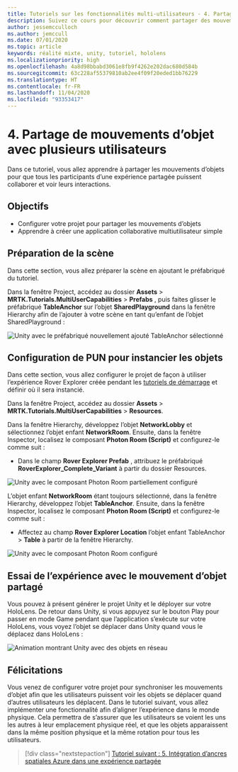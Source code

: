 ```yaml
---
title: Tutoriels sur les fonctionnalités multi-utilisateurs - 4. Partage de mouvements d’objet avec plusieurs utilisateurs
description: Suivez ce cours pour découvrir comment partager des mouvements d’objets avec plusieurs utilisateurs dans une application HoloLens 2.
author: jessemcculloch
ms.author: jemccull
ms.date: 07/01/2020
ms.topic: article
keywords: réalité mixte, unity, tutoriel, hololens
ms.localizationpriority: high
ms.openlocfilehash: 4a8d98bbabd3061e8fb9f4262e202dac680d584b
ms.sourcegitcommit: 63c228af55379810ab2ee4f09f20eded1bb76229
ms.translationtype: HT
ms.contentlocale: fr-FR
ms.lasthandoff: 11/04/2020
ms.locfileid: "93353417"
---
```

# <a name="4-sharing-object-movements-with-multiple-users"></a>4. Partage de mouvements d’objet avec plusieurs utilisateurs

Dans ce tutoriel, vous allez apprendre à partager les mouvements d’objets pour que tous les participants d’une expérience partagée puissent collaborer et voir leurs interactions.

## <a name="objectives"></a>Objectifs

* Configurer votre projet pour partager les mouvements d’objets
* Apprendre à créer une application collaborative multiutilisateur simple

## <a name="preparing-the-scene"></a>Préparation de la scène

Dans cette section, vous allez préparer la scène en ajoutant le préfabriqué du tutoriel.

Dans la fenêtre Project, accédez au dossier **Assets** > **MRTK.Tutorials.MultiUserCapabilities** > **Prefabs** , puis faites glisser le préfabriqué **TableAnchor** sur l’objet **SharedPlayground** dans la fenêtre Hierarchy afin de l’ajouter à votre scène en tant qu’enfant de l’objet SharedPlayground :

![Unity avec le préfabriqué nouvellement ajouté TableAnchor sélectionné](images/mr-learning-sharing/sharing-04-section1-step1-1.png)

## <a name="configuring-pun-to-instantiate-the-objects"></a>Configuration de PUN pour instancier les objets

Dans cette section, vous allez configurer le projet de façon à utiliser l’expérience Rover Explorer créée pendant les [tutoriels de démarrage](mr-learning-base-01.md) et définir où il sera instancié.

Dans la fenêtre Project, accédez au dossier **Assets** > **MRTK.Tutorials.MultiUserCapabilities** > **Resources**.

Dans la fenêtre Hierarchy, développez l’objet **NetworkLobby** et sélectionnez l’objet enfant **NetworkRoom**. Ensuite, dans la fenêtre Inspector, localisez le composant **Photon Room (Script)** et configurez-le comme suit :

* Dans le champ **Rover Explorer Prefab** , attribuez le préfabriqué **RoverExplorer_Complete_Variant** à partir du dossier Resources.

![Unity avec le composant Photon Room partiellement configuré](images/mr-learning-sharing/sharing-04-section2-step1-1.png)

L’objet enfant **NetworkRoom** étant toujours sélectionné, dans la fenêtre Hierarchy, développez l’objet **TableAnchor**. Ensuite, dans la fenêtre Inspector, localisez le composant **Photon Room (Script)** et configurez-le comme suit :

* Affectez au champ **Rover Explorer Location** l’objet enfant TableAnchor > **Table** à partir de la fenêtre Hierarchy.

![Unity avec le composant Photon Room configuré](images/mr-learning-sharing/sharing-04-section2-step1-2.png)

## <a name="trying-the-experience-with-shared-object-movement"></a>Essai de l’expérience avec le mouvement d’objet partagé

Vous pouvez à présent générer le projet Unity et le déployer sur votre HoloLens. De retour dans Unity, si vous appuyez sur le bouton Play pour passer en mode Game pendant que l’application s’exécute sur votre HoloLens, vous voyez l’objet se déplacer dans Unity quand vous le déplacez dans HoloLens :

![Animation montrant Unity avec des objets en réseau](images/mr-learning-sharing/sharing-04-section3-step1-1.gif)

## <a name="congratulations"></a>Félicitations

Vous venez de configurer votre projet pour synchroniser les mouvements d’objet afin que les utilisateurs puissent voir les objets se déplacer quand d’autres utilisateurs les déplacent. Dans le tutoriel suivant, vous allez implémenter une fonctionnalité afin d’aligner l’expérience dans le monde physique. Cela permettra de s’assurer que les utilisateurs se voient les uns les autres à leur emplacement physique réel, et que les objets apparaissent dans la même position physique et la même rotation pour tous les utilisateurs.

> [!div class="nextstepaction"]
> [Tutoriel suivant : 5. Intégration d’ancres spatiales Azure dans une expérience partagée](mr-learning-sharing-05.md)
